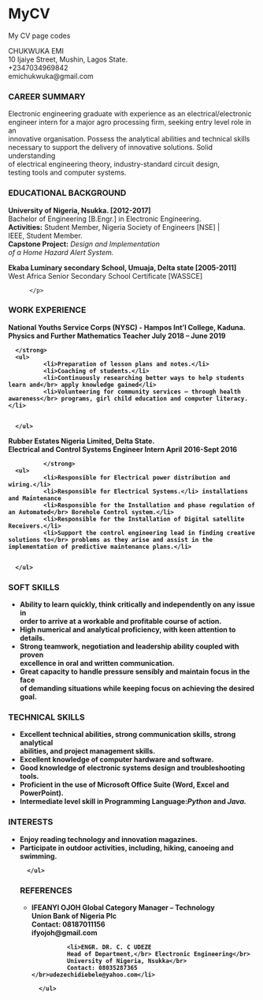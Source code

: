 # MyCV
 My CV page codes

 <body>
  <div class="parent-flex">CHUKWUKA EMI</div>
  <div class="child-flex">
      <div class="child-flex">10 Ijaiye Street, Mushin, Lagos State.</div> 
      <div class="column-flex"><div>+2347034969842</div><div>emichukwuka@gmail.com</div></div>
          </div>
  <h3>CAREER SUMMARY</h3>
  <P>Electronic engineering graduate with experience as an electrical/electronic</br> engineer intern for a major agro processing firm, seeking entry level role in an</br> innovative organisation. Possess the analytical abilities and technical skills</br> necessary to support the delivery of innovative solutions. Solid understanding</br> of electrical engineering theory, industry-standard circuit design,</br> testing tools and computer systems. </P>
  
  <h3>EDUCATIONAL BACKGROUND</h3>
  <P><strong>University of Nigeria, Nsukka. 							[2012-2017]</strong></br>
          Bachelor of Engineering [B.Engr.] in Electronic Engineering.</br>
          <strong>Activities:</strong> Student Member, Nigeria Society of Engineers [NSE] |</br> IEEE, Student Member.</br>
          <strong>Capstone Project:</strong><em> Design and Implementation</br> of a Home Hazard Alert System.</em>
          </P>
  <p><strong>Ekaba Luminary secondary School, Umuaja, Delta state 			[2005-2011]</strong></br>
          West Africa Senior Secondary School Certificate [WASSCE]
          
          </p>
          
   <h3>WORK EXPERIENCE</h3>
  <p><strong>National Youths Service Corps (NYSC) - Hampos Int’l College, Kaduna.</br>
          Physics and Further Mathematics Teacher		             July 2018 – June 2019
      
      </strong>
      <ul>
              <li>Preparation of lesson plans and notes.</li>
              <li>Coaching of students.</li>
              <li>Continuously researching better ways to help students learn and</br> apply knowledge gained</li>
              <li>Volunteering for community services – through health awareness</br> programs, girl child education and computer literacy.</li>
              
              
      </ul>
  
  </p>
  <p>
      <strong>Rubber Estates Nigeria Limited, Delta State.</br>
              Electrical and Control Systems Engineer Intern		  	  April 2016-Sept 2016
              
              </strong>
      <ul>
              <li>Responsible for Electrical power distribution and wiring.</li>
              <li>Responsible for Electrical Systems.</li> installations and Maintenance
              <li>Responsible for the Installation and phase regulation of an Automated</br> Borehole Control system.</li>
              <li>Responsible for the Installation of Digital satellite Receivers.</li>
              <li>Support the control engineering lead in finding creative solutions to</br> problems as they arise and assist in the implementation of predictive maintenance plans.</li>
              
              
      </ul>
  </p>

  <h3>SOFT SKILLS</h3>
  <p>
      <ul>
          <li>Ability to learn quickly, think critically and independently on any issue in</br> order to arrive at a workable and profitable course of action.</li>
          <li>High numerical and analytical proficiency, with keen attention to details.</li>
          <li>Strong teamwork, negotiation and leadership ability coupled with proven</br> excellence in oral and written communication.</li>
          <li>Great capacity to handle pressure sensibly and maintain focus in the face</br> of demanding situations while keeping focus on achieving the desired goal.</li>
      </ul>
  </p>
  <h3>TECHNICAL SKILLS</h3>
  <P>
      <ul>
          <li>Excellent technical abilities, strong communication skills, strong analytical</br> abilities, and project management skills.</li>
          <li>Excellent knowledge of computer hardware and software.</li>
          <li>Good knowledge of electronic systems design and troubleshooting tools.</li>
          <li>Proficient in the use of Microsoft Office Suite (Word, Excel and PowerPoint).</li>
          <li>Intermediate level skill in Programming Language:<em>Python</em> and <em>Java.</em></li>
          </ul>
          </P>
  
  
  <h3>INTERESTS</h3>
  <p>
      <ul>
          <li>Enjoy reading technology and innovation magazines.</li>
          <li>Participate in outdoor activities, including, hiking, canoeing and swimming.</li>
              
      </ul>
  </p>
  <h3>REFERENCES</h3>
  <P>
      <ul>
              <li>IFEANYI OJOH
              Global Category Manager – Technology</br>
              Union Bank of Nigeria Plc</br>
              Contact: 08187011156</br>
              ifyojoh@gmail.com</li>
              
              <li>ENGR. DR. C. C UDEZE
              Head of Department,</br> Electronic Engineering</br>
              University of Nigeria, Nsukka</br>
              Contact: 08035287365 </br>udezechidiebele@yahoo.com</li>
              
      </ul>
  </P>
</body>
</html>

